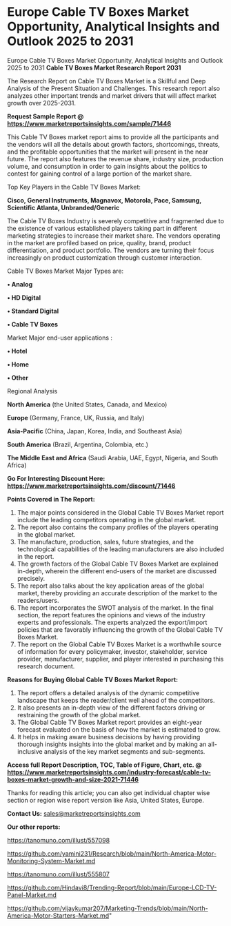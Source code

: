 # Europe Cable TV Boxes Market Opportunity, Analytical Insights and Outlook 2025 to 2031
Europe Cable TV Boxes Market Opportunity, Analytical Insights and Outlook 2025 to 2031
<strong>Cable TV Boxes Market Research Report 2031</strong>

The Research Report on Cable TV Boxes Market is a Skillful and Deep Analysis of the Present Situation and Challenges. This research report also analyzes other important trends and market drivers that will affect market growth over 2025-2031.

<strong>Request Sample Report @ <a href=https://www.marketreportsinsights.com/sample/71446>https://www.marketreportsinsights.com/sample/71446</a></strong>

This Cable TV Boxes market report aims to provide all the participants and the vendors will all the details about growth factors, shortcomings, threats, and the profitable opportunities that the market will present in the near future. The report also features the revenue share, industry size, production volume, and consumption in order to gain insights about the politics to contest for gaining control of a large portion of the market share.

Top Key Players in the Cable TV Boxes Market:

<strong>Cisco, General Instruments, Magnavox, Motorola, Pace, Samsung, Scientific Atlanta, Unbranded/Generic</strong>

The Cable TV Boxes Industry is severely competitive and fragmented due to the existence of various established players taking part in different marketing strategies to increase their market share. The vendors operating in the market are profiled based on price, quality, brand, product differentiation, and product portfolio. The vendors are turning their focus increasingly on product customization through customer interaction.

Cable TV Boxes Market Major Types are:

<strong>• Analog

• HD Digital

• Standard Digital

• Cable TV Boxes</strong>

Market Major end-user applications :

<strong>• Hotel

• Home

• Other</strong>

Regional Analysis

</u><strong><b>North America</b></strong> (the United States, Canada, and Mexico)

<strong><b>Europe </b></strong>(Germany, France, UK, Russia, and Italy)

<strong><b>Asia-Pacific</b></strong> (China, Japan, Korea, India, and Southeast Asia)

<strong><b>South America</b></strong> (Brazil, Argentina, Colombia, etc.)

<strong><b>The Middle East and Africa</b></strong> (Saudi Arabia, UAE, Egypt, Nigeria, and South Africa)

<strong>Go For Interesting Discount Here: <a href=https://www.marketreportsinsights.com/discount/71446>https://www.marketreportsinsights.com/discount/71446</a></strong>

<strong>Points Covered in The Report:</strong>
<ol>
  <li>The major points considered in the Global Cable TV Boxes Market report include the leading competitors operating in the global market.</li>
  <li>The report also contains the company profiles of the players operating in the global market.</li>
  <li>The manufacture, production, sales, future strategies, and the technological capabilities of the leading manufacturers are also included in the report.</li>
  <li>The growth factors of the Global Cable TV Boxes Market are explained in-depth, wherein the different end-users of the market are discussed precisely.</li>
  <li>The report also talks about the key application areas of the global market, thereby providing an accurate description of the market to the readers/users.</li>
  <li>The report incorporates the SWOT analysis of the market. In the final section, the report features the opinions and views of the industry experts and professionals. The experts analyzed the export/import policies that are favorably influencing the growth of the Global Cable TV Boxes Market.</li>
  <li>The report on the Global Cable TV Boxes Market is a worthwhile source of information for every policymaker, investor, stakeholder, service provider, manufacturer, supplier, and player interested in purchasing this research document.</li>
</ol>
<strong>Reasons for Buying Global Cable TV Boxes Market Report:</strong>

<ol>
  <li>The report offers a detailed analysis of the dynamic competitive landscape that keeps the reader/client well ahead of the competitors.</li>
  <li>It also presents an in-depth view of the different factors driving or restraining the growth of the global market.</li>
  <li>The Global Cable TV Boxes Market report provides an eight-year forecast evaluated on the basis of how the market is estimated to grow.</li>
  <li>It helps in making aware business decisions by having providing thorough insights insights into the global market and by making an all-inclusive analysis of the key market segments and sub-segments.</li>
</ol>
<strong>Access full Report Description, TOC, Table of Figure, Chart, etc. @ <a href=https://www.marketreportsinsights.com/industry-forecast/cable-tv-boxes-market-growth-and-size-2021-71446>https://www.marketreportsinsights.com/industry-forecast/cable-tv-boxes-market-growth-and-size-2021-71446</a></strong>


Thanks for reading this article; you can also get individual chapter wise section or region wise report version like Asia, United States, Europe.

<strong>Contact Us:</strong>
sales@marketreportsinsights.com

<strong>Our other reports:</strong>

<a href=https://tanomuno.com/illust/557098>https://tanomuno.com/illust/557098</a>

<a href=https://github.com/yamini231/Research/blob/main/North-America-Motor-Monitoring-System-Market.md>https://github.com/yamini231/Research/blob/main/North-America-Motor-Monitoring-System-Market.md</a>

<a href=https://tanomuno.com/illust/555807>https://tanomuno.com/illust/555807</a>

<a href=https://github.com/Hindavi8/Trending-Report/blob/main/Europe-LCD-TV-Panel-Market.md>https://github.com/Hindavi8/Trending-Report/blob/main/Europe-LCD-TV-Panel-Market.md</a>

<a href=https://github.com/vijaykumar207/Marketing-Trends/blob/main/North-America-Motor-Starters-Market.md>https://github.com/vijaykumar207/Marketing-Trends/blob/main/North-America-Motor-Starters-Market.md</a>"
